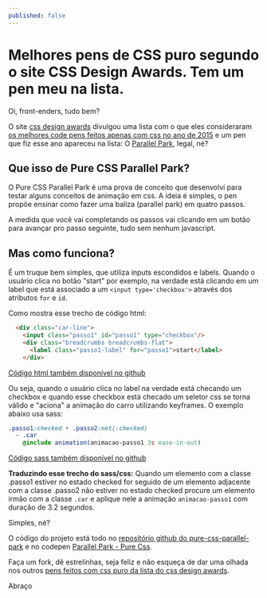 ```yaml
---
published: false
---
```


# Melhores pens de CSS puro segundo o site CSS Design Awards. Tem um pen meu na lista.

Oi, front-enders, tudo bem?

O site [css design awards](http://www.cssdesignawards.com/) divulgou uma lista com o que eles consideraram [os melhores code pens feitos apenas com css no ano de 2015](http://www.cssdesignawards.com/articles/best-pure-css-pens-of-2015/268/) e um pen que fiz esse ano apareceu na lista: O [Parallel Park](http://codepen.io/teles/pen/gbKeLR), legal, né? 

## Que isso de Pure CSS Parallel Park?

O Pure CSS Parallel Park é uma prova de conceito que desenvolví para testar alguns conceitos de animação em css. A ideia é simples, o pen propõe ensinar como fazer uma baliza (parallel park) em quatro passos.

A medida que você vai completando os passos vai clicando em um botão para avançar pro passo seguinte, tudo sem nenhum javascript.

## Mas como funciona?

É um truque bem simples, que utiliza inputs escondidos e labels.
Quando o usuário clica no botão "start" por exemplo, na verdade está clicando em um label que está associado a um ````<input type='checkbox'>```` através dos atributos ````for```` e ````id````. 

Como mostra esse trecho de código html:

````html
  <div class="car-line">
    <input class="passo1" id="passo1" type="checkbox"/>
    <div class="breadcrumbs breadcrumbs-flat">
      <label class="passo1-label" for="passo1">start</label>
    </div>
````
[Código html também disponível no github](https://github.com/teles/pure-css-parallel-park/blob/master/index.html#L30-L40)


Ou seja, quando o usuário clica no label na verdade está checando um checkbox e quando esse checkbox está checado um seletor css se torna válido e "aciona" a animação do carro utilizando keyframes. O exemplo abaixo usa sass:

````sass
.passo1:checked + .passo2:not(:checked)
  ~ .car
    @include animation(animacao-passo1 3s ease-in-out)
```` 
[Código sass também disponível no github](https://github.com/teles/pure-css-parallel-park/blob/master/sass/components/_animations-steps.sass)

**Traduzindo esse trecho do sass/css:** Quando um elemento com a classe .passo1 estiver no estado checked for seguido de um elemento adjacente com a classe .passo2 não estiver no estado checked procure um elemento irmão com a classe ````.car```` e aplique nele a animação ````animacao-passo1```` com duração de 3.2 segundos.

Simples, né? 

O código do projeto está todo no [repositório github do pure-css-parallel-park](https://github.com/teles/pure-css-parallel-park) e no codepen [Parallel Park - Pure Css](http://codepen.io/teles/pen/gbKeLR).

Faça um fork, dê estrelinhas, seja feliz e não esqueça de dar uma olhada nos outros [pens feitos com css puro da lista do css design awards](http://www.cssdesignawards.com/articles/best-pure-css-pens-of-2015/268/).

Abraço


